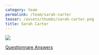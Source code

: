 ```yaml
---
category: team
permalink: /team/sarah-carter
teaser: /assets/thumbs/sarah-carter.png
title: Sarah Carter
---
```


<img src="/assets/img/sarah-carter.jpg" />

[Questionnare Answers](https://drive.google.com/open?id=1K50xrpKC3uX35w-4HRuUEkYMI8LiL81LHTVXEMnCv2w)
